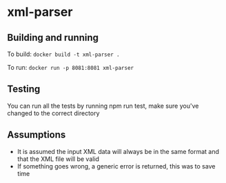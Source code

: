# xml-parser

## Building and running

To build: `docker build -t xml-parser .`

To run: `docker run -p 8081:8081 xml-parser`

## Testing

You can run all the tests by running npm run test, make sure you've changed to the correct directory

## Assumptions

- It is assumed the input XML data will always be in the same format and that the XML file will be valid
- If something goes wrong, a generic error is returned, this was to save time